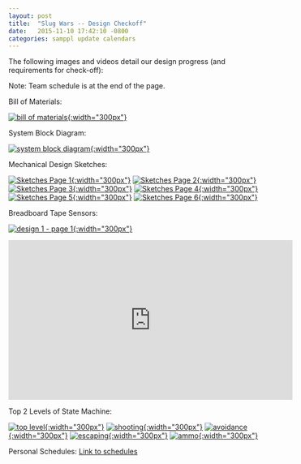 ```yaml
---
layout: post
title:  "Slug Wars -- Design Checkoff"
date:   2015-11-10 17:42:10 -0800
categories: samppl update calendars
---
```

The following images and videos detail our design progress (and requirements for check-off):

Note: Team schedule is at the end of the page.

Bill of Materials:

[![bill of materials]({{site.baseurl}}/images/bom.png){:width="300px"}][bom]

System Block Diagram:

[![system block diagram]({{site.baseurl}}/images/block_diagram.png){:width="300px"}][sbd]

Mechanical Design Sketches:

[![Sketches Page 1]({{site.baseurl}}/images/Page1.jpg){:width="300px"}][page1]
[![Sketches Page 2]({{site.baseurl}}/images/Page2.jpg){:width="300px"}][page2]
[![Sketches Page 3]({{site.baseurl}}/images/Page3.jpg){:width="300px"}][page3]
[![Sketches Page 4]({{site.baseurl}}/images/Page4.jpg){:width="300px"}][page4]
[![Sketches Page 5]({{site.baseurl}}/images/img005.jpg){:width="300px"}][page5]
[![Sketches Page 6]({{site.baseurl}}/images/img006.jpg){:width="300px"}][page6]

Breadboard Tape Sensors:

[![design 1 - page 1]({{site.baseurl}}/images/tape_sensor_circuit.jpg){:width="300px"}][tapesensor]

<iframe width="560" height="315" src="https://www.youtube.com/embed/vtqR5XZU7J0" frameborder="0" allowfullscreen></iframe>

Top 2 Levels of State Machine:

[![top level]({{site.baseurl}}/images/state-diagram-toplevel.png){:width="300px"}][toplevel]
[![shooting]({{site.baseurl}}/images/state-diagram-shooting.png){:width="300px"}][shooting]
[![avoidance]({{site.baseurl}}/images/state-diagram-avoidance.png){:width="300px"}][avoidance]
[![escaping]({{site.baseurl}}/images/state-diagram-escaping.png){:width="300px"}][escaping]
[![ammo]({{site.baseurl}}/images/state-diagram-ammo.png){:width="300px"}][ammo]


Personal Schedules:
<a href="https://users.soe.ucsc.edu/~vansgirl12/samppl/samppl/update/calendars/2015/11/08/personal-schedules.html">Link to schedules</a>

[bom]: {{site.baseurl}}/images/bom.png
[sbd]: {{site.baseurl}}/images/block_diagram.png
[tapesensor]: {{site.baseurl}}/images/tape_sensor_circuit.jpg
[toplevel]: {{site.baseurl}}/images/state-diagram-toplevel.png
[shooting]: {{site.baseurl}}/images/state-diagram-shooting.png
[avoidance]: {{site.baseurl}}/images/state-diagram-avoidance.png
[escaping]: {{site.baseurl}}/images/state-diagram-escaping.png
[ammo]: {{site.baseurl}}/images/state-diagram-ammo.png
[page1]: {{site.baseurl}}/images/Page1.jpg
[page2]: {{site.baseurl}}/images/Page2.jpg
[page3]: {{site.baseurl}}/images/Page3.jpg
[page4]: {{site.baseurl}}/images/Page4.jpg
[page5]: {{site.baseurl}}/images/img005.jpg
[page6]: {{site.baseurl}}/images/img006.jpg